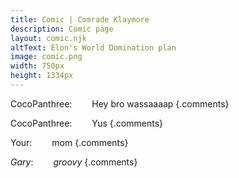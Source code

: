 ```yaml
---
title: Comic | Comrade Klaymore
description: Comic page
layout: comic.njk
altText: Elon's World Domination plan
image: comic.png
width: 750px
height: 1334px
---
```


CocoPanthree:
&emsp;&emsp;Hey bro wassaaaap {.comments}

CocoPanthree:
&emsp;&emsp;Yus {.comments}

Your:
&emsp;&emsp;mom {.comments}

*Gary*:
&emsp;&emsp;*groovy* {.comments}
